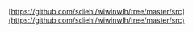 [https://github.com/sdiehl/wiwinwlh/tree/master/src](https://github.com/sdiehl/wiwinwlh/tree/master/src)